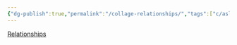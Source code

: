 ```yaml
---
{"dg-publish":true,"permalink":"/collage-relationships/","tags":["c/asl","c/Y","c/city","c/blue","c/green"],"created":"2024-01-02T16:08:21.535-05:00","updated":"2024-01-02T20:26:31.414-05:00"}
---
```



[Relationships](https://www.instagram.com/p/B_3RGmCBxnG/)
